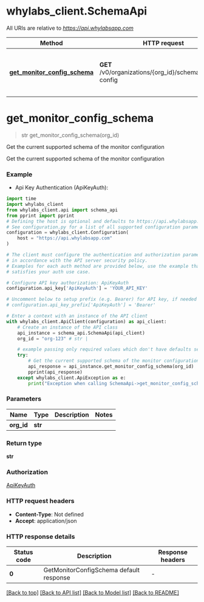 # whylabs_client.SchemaApi

All URIs are relative to *https://api.whylabsapp.com*

Method | HTTP request | Description
------------- | ------------- | -------------
[**get_monitor_config_schema**](SchemaApi.md#get_monitor_config_schema) | **GET** /v0/organizations/{org_id}/schema/monitor-config | Get the current supported schema of the monitor configuration


# **get_monitor_config_schema**
> str get_monitor_config_schema(org_id)

Get the current supported schema of the monitor configuration

Get the current supported schema of the  monitor configuration

### Example

* Api Key Authentication (ApiKeyAuth):

```python
import time
import whylabs_client
from whylabs_client.api import schema_api
from pprint import pprint
# Defining the host is optional and defaults to https://api.whylabsapp.com
# See configuration.py for a list of all supported configuration parameters.
configuration = whylabs_client.Configuration(
    host = "https://api.whylabsapp.com"
)

# The client must configure the authentication and authorization parameters
# in accordance with the API server security policy.
# Examples for each auth method are provided below, use the example that
# satisfies your auth use case.

# Configure API key authorization: ApiKeyAuth
configuration.api_key['ApiKeyAuth'] = 'YOUR_API_KEY'

# Uncomment below to setup prefix (e.g. Bearer) for API key, if needed
# configuration.api_key_prefix['ApiKeyAuth'] = 'Bearer'

# Enter a context with an instance of the API client
with whylabs_client.ApiClient(configuration) as api_client:
    # Create an instance of the API class
    api_instance = schema_api.SchemaApi(api_client)
    org_id = "org-123" # str | 

    # example passing only required values which don't have defaults set
    try:
        # Get the current supported schema of the monitor configuration
        api_response = api_instance.get_monitor_config_schema(org_id)
        pprint(api_response)
    except whylabs_client.ApiException as e:
        print("Exception when calling SchemaApi->get_monitor_config_schema: %s\n" % e)
```


### Parameters

Name | Type | Description  | Notes
------------- | ------------- | ------------- | -------------
 **org_id** | **str**|  |

### Return type

**str**

### Authorization

[ApiKeyAuth](../README.md#ApiKeyAuth)

### HTTP request headers

 - **Content-Type**: Not defined
 - **Accept**: application/json


### HTTP response details

| Status code | Description | Response headers |
|-------------|-------------|------------------|
**0** | GetMonitorConfigSchema default response |  -  |

[[Back to top]](#) [[Back to API list]](../README.md#documentation-for-api-endpoints) [[Back to Model list]](../README.md#documentation-for-models) [[Back to README]](../README.md)


